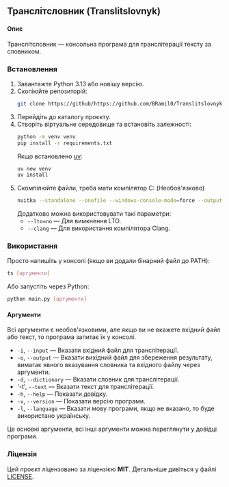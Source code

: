 ## Транслітсловник (Translitslovnyk)
#### Опис
Транслітсловник — консольна програма для транслітерації тексту за словником.

### Встановлення
1. Завантажте Python 3.13 або новішу версію.
2. Скопіюйте репозиторій:
    ```bash
    git clone https://github/https://github.com/BRamil0/Translitslovnyk.git/
    ```
3. Перейдіть до каталогу проєкту.
4. Створіть віртуальне середовище та встановіть залежності:
    ```bash
    python -m venv venv
    pip install -r requirements.txt
    ```
    Якщо встановлено [uv](https://github.com/astral-sh/uv):
    ```bash
    uv new venv
    uv install
    ```
5. Скомпілюйте файли, треба мати компілятор C: (Необов'язково)
   ```bash
   nuitka --standalone --onefile --windows-console-mode=force --output-filename=ts main.py
   ```
   Додатково можна використовувати такі параметри:
   - `--lto=no` — Для вимкнення LTO.
   - `--clang` — Для використання компілятора Clang.

###  Використання
Просто напишіть у консолі (якщо ви додали бінарний файл до PATH):
```bash
ts [аргументи]
```
Або запустіть через Python:
```bash
python main.py [аргументи]
```
#### Аргументи
Всі аргументи є необов'язковими, але якщо ви не вкажете вхідний файл або текст, то програма запитає їх у консолі.
 - `-i`, `--input` — Вказати вхідний файл для транслітерації.
 - `-o`, `--output` — Вказати вихідний файл для збереження результату, вимагає явного вказування словника та вхідного файлу через аргументи.
 - `-d`, `--dictionary` — Вказати словник для транслітерації.
 - '-t', `--text` — Вказати текст для транслітерації.
 - `-h`, `--help` — Показати довідку.
 - `-v`, `--version` — Показати версію програми.
 - `-l`, `--language` — Вказати мову програми, якщо не вказано, то буде використано українську.

Це основні аргументи, всі інші аргументи можна переглянути у довідці програми.
### Ліцензія
Цей проєкт ліцензовано за ліцензією **MIT**. Детальніше дивіться у файлі [LICENSE](LICENSE).